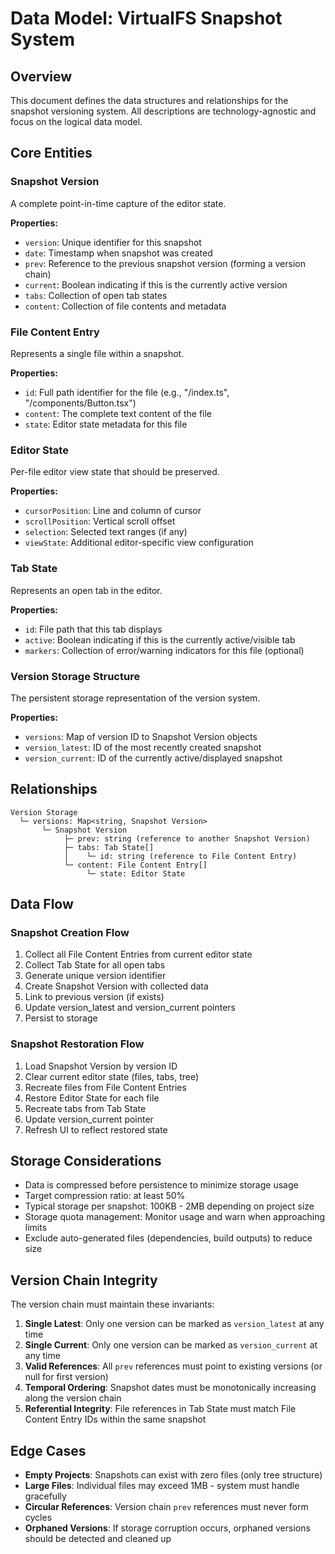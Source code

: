 # Data Model: VirtualFS Snapshot System

## Overview

This document defines the data structures and relationships for the snapshot versioning system. All descriptions are technology-agnostic and focus on the logical data model.

## Core Entities

### Snapshot Version

A complete point-in-time capture of the editor state.

**Properties:**
- `version`: Unique identifier for this snapshot
- `date`: Timestamp when snapshot was created
- `prev`: Reference to the previous snapshot version (forming a version chain)
- `current`: Boolean indicating if this is the currently active version
- `tabs`: Collection of open tab states
- `content`: Collection of file contents and metadata

### File Content Entry

Represents a single file within a snapshot.

**Properties:**
- `id`: Full path identifier for the file (e.g., "/index.ts", "/components/Button.tsx")
- `content`: The complete text content of the file
- `state`: Editor state metadata for this file

### Editor State

Per-file editor view state that should be preserved.

**Properties:**
- `cursorPosition`: Line and column of cursor
- `scrollPosition`: Vertical scroll offset
- `selection`: Selected text ranges (if any)
- `viewState`: Additional editor-specific view configuration

### Tab State

Represents an open tab in the editor.

**Properties:**
- `id`: File path that this tab displays
- `active`: Boolean indicating if this is the currently active/visible tab
- `markers`: Collection of error/warning indicators for this file (optional)

### Version Storage Structure

The persistent storage representation of the version system.

**Properties:**
- `versions`: Map of version ID to Snapshot Version objects
- `version_latest`: ID of the most recently created snapshot
- `version_current`: ID of the currently active/displayed snapshot

## Relationships

```
Version Storage
  └─ versions: Map<string, Snapshot Version>
       └─ Snapshot Version
            ├─ prev: string (reference to another Snapshot Version)
            ├─ tabs: Tab State[]
            │    └─ id: string (reference to File Content Entry)
            └─ content: File Content Entry[]
                 └─ state: Editor State
```

## Data Flow

### Snapshot Creation Flow

1. Collect all File Content Entries from current editor state
2. Collect Tab State for all open tabs
3. Generate unique version identifier
4. Create Snapshot Version with collected data
5. Link to previous version (if exists)
6. Update version_latest and version_current pointers
7. Persist to storage

### Snapshot Restoration Flow

1. Load Snapshot Version by version ID
2. Clear current editor state (files, tabs, tree)
3. Recreate files from File Content Entries
4. Restore Editor State for each file
5. Recreate tabs from Tab State
6. Update version_current pointer
7. Refresh UI to reflect restored state

## Storage Considerations

- Data is compressed before persistence to minimize storage usage
- Target compression ratio: at least 50%
- Typical storage per snapshot: 100KB - 2MB depending on project size
- Storage quota management: Monitor usage and warn when approaching limits
- Exclude auto-generated files (dependencies, build outputs) to reduce size

## Version Chain Integrity

The version chain must maintain these invariants:

1. **Single Latest**: Only one version can be marked as `version_latest` at any time
2. **Single Current**: Only one version can be marked as `version_current` at any time
3. **Valid References**: All `prev` references must point to existing versions (or null for first version)
4. **Temporal Ordering**: Snapshot dates must be monotonically increasing along the version chain
5. **Referential Integrity**: File references in Tab State must match File Content Entry IDs within the same snapshot

## Edge Cases

- **Empty Projects**: Snapshots can exist with zero files (only tree structure)
- **Large Files**: Individual files may exceed 1MB - system must handle gracefully
- **Circular References**: Version chain `prev` references must never form cycles
- **Orphaned Versions**: If storage corruption occurs, orphaned versions should be detected and cleaned up

